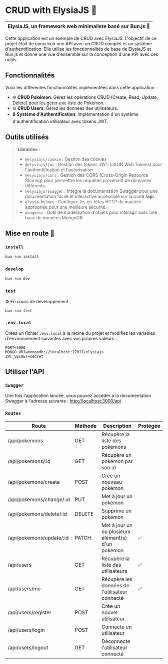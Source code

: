 # CRUD with ElysiaJS 🦊
| ElysiaJS, un framework web minimaliste basé sur Bun.js 🥟 |
| --- |

Cette application est un exemple de CRUD avec ElysiaJS. L'objectif de ce projet était de concevoir une API avec un CRUD complet et un système d'authentification.
Elle utilise les fonctionnalités de base de ElysiaJS et Bun.js et donne une vue d'ensemble sur la conception d'une API avec ces outils.

## Fonctionnalités

Voici les différentes fonctionnalités implémentées dans cette application :
- 🌐 **CRUD Pokémon**: Gérez les opérations CRUD (Create, Read, Update, Delete) pour les gérer une liste de Pokémon.
- 🌐 **CRUD Users**: Gérez les données des utilisateurs.
- 🔒 **Système d'Authentification**: Implémentation d'un système d'authentification utilisateur avec tokens JWT.

## Outils utilisés

> **Librairies** : 
>-  `@elysiajs/cookie` : Gestion des cookies
>-  `@elysiajs/jwt` : Gestion des tokens JWT (JSON Web Tokens) pour l'authentification et l'autorisation.
>-  `@elysiajs/cors` : Gestion des CORS (Cross-Origin Resource Sharing) pour permettre les requêtes provenant de domaines différents.
>-  `@elysiajs/swagger` : Intègre la documentation Swagger pour une documentation facile et interactive accessible sur la route **/api**.
>-  `elysia-helmet` : Configure les en-têtes HTTP de manière appropriée pour une meilleure sécurité.
>-  `mongoose` : Outil de modélisation d'objets pour interagir avec une base de données MongoDB.

## Mise en route 🚀

### `install`
``` bash   
bun run install
```	 

### `develop`

``` bash
bun run dev
```

### `test`

⚙️ En cours de développement
``` bash
bun run test
```

### `.env.local`

Créez un fichier `.env.local` à la racine du projet et modifiez les variables d'environnement suivantes avec vos propres valeurs :

```
PORT=3000
MONGO_URI=mongodb://localhost:27017/elysiajs
JWT_SECRET=secret
```

## Utiliser l'API

### `Swagger`

Une fois l'application lancée, vous pouvez accéder à la documentation Swagger à l'adresse suivante : [http://localhost:3000/api](http://localhost:3000/api)

### `Routes`

| Route | Méthode | Description | Protégée |
| --- | --- | --- | --- |
| /api/pokemons | GET | Récupère la liste des pokémons |  
| /api/pokemons/:id | GET | Récupère un pokémon par son id |
| /api/pokemons/create | POST | Crée un nouveau pokémon |
| /api/pokemons/change/:id | PUT | Met à jour un pokémon |
| /api/pokemons/delete/:id | DELETE | Supprime un pokémon |
| /api/pokemons/update/:id | PATCH | Met à jour un ou plusieurs élément(s) d'un pokémon | ✅ |
| /api/users | GET | Récupère la liste des utilisateurs | ✅ |
| /api/users/me | GET | Récupère les données de l'utilisateur connecté | ✅ |
| /api/users/register | POST | Crée un nouvel utilisateur |
| /api/users/login | POST | Connecte un utilisateur |
| /api/users/logout | GET | Déconnecte l'utilisateur connecté |


